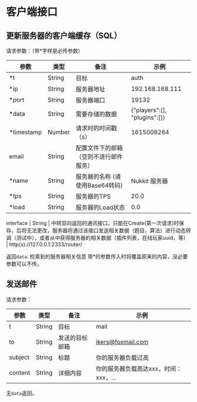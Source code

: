 # 客户端接口

## 更新服务器的客户端缓存（SQL）

请求参数：（带\*字样是必传参数）

参数 | 类型 | 备注 | 示例
 --- | --- | --- | ---
\*t | String | 目标 | auth
\*ip | String | 服务器地址 | 192.168.168.111
\*port | String | 服务器端口 | 19132
\*data | String | 需要存储的数据 | {"players":\[\], "plugins":\[\]}
\*timestamp | Number | 请求时的时间戳（s） | 1615006264
email | String | 配置文件下的邮箱（空则不进行邮件服务） | 
\*name | String | 服务器的名称 (请使用Base64转码) | Nukkit 服务器
\*tps | String | 服务器的TPS | 20.0
\*load | String | 服务器的Load状态 | 0.0

interface | String | 中转双向返回的通讯接口，只能在Create(第一次请求)时保存，后将无法更改，服务器将通过该接口发送相关数据（题目，算法）进行动态转调（测试中），或者从中获得服务器的相关数据（插件列表，在线玩家uuid，等） | http(s)://127.0.0.1:2333/router/

返回`data`: 检索到的服务器相关信息
带\*的参数传入时将覆盖原来的内容，没必要参数可以不传。


## 发送邮件

请求参数：

参数 | 类型 | 备注 | 示例
 --- | --- | --- | ---
 t | String | 目标 | mail
 to | String | 发送的目标邮箱 | ikers@foxmail.com
 subject | String | 标题 | 你的服务器负载过高
 content | String | 详细内容 | 你的服务器负载高达xxx，时间：xxx，...
 
 无`data`返回。
